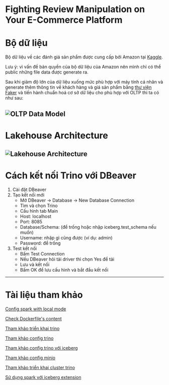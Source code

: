 # Fighting Review Manipulation on Your E-Commerce Platform

# Bộ dữ liệu
Bộ dữ liệu về các đánh giá sản phẩm được cung cấp bởi Amazon tại [Kaggle](https://www.kaggle.com/datasets/cynthiarempel/amazon-us-customer-reviews-dataset?select=amazon_reviews_us_Grocery_v1_00.tsv). 

Lưu ý: vì vấn đề bản quyền của bộ dữ liệu của Amazon nên mình chỉ có thể public những file data được generate ra.

Sau khi giảm độ lớn của dữ liệu xuống mức phù hợp với máy tính cá nhân và generate thêm thông tin về khách hàng và giá sản phẩm bằng [thư viện Faker](https://faker.readthedocs.io/en/master/index.html) và tiến hành chuẩn hoá cơ sở dữ liệu cho phù hợp với OLTP thì ta có như sau:

![OLTP Data Model](https://github.com/user-attachments/assets/ba67e871-76a8-4cf3-ae74-720949e1bbec)
----

# Lakehouse Architecture

![Lakehouse Architecture](https://github.com/user-attachments/assets/073bae5c-8b55-4d9b-86a2-b127a48c952d)
----

# Cách kết nối Trino với DBeaver
1. Cài đặt DBeaver
2. Tạo kết nối mới
   - Mở DBeaver → Database → New Database Connection
   - Tìm và chọn Trino
   - Cấu hình tab Main
   - Host: localhost
   - Port: 8085
   - Database/Schema: (để trống hoặc nhập iceberg.test_schema nếu muốn)
   - Username: nhập gì cũng được (ví dụ: admin)
   - Password: để trống
3. Test kết nối
   - Bấm Test Connection
   - Nếu DBeaver hỏi tải driver thì chọn Yes để tải
   - Lưu và kết nối
   - Bấm OK để lưu cấu hình và bắt đầu kết nối

----
# Tài liệu tham khảo

[Config spark with local mode](https://www.linkedin.com/pulse/creating-local-data-lakehouse-using-alex-merced/)

[Check Dockerfile's content](https://hub.docker.com/layers/alexmerced/spark33-notebook/latest/images/sha256-3c83b5963a633430a48628bd7695893d167de661b371dc15356474f4ec878e1f)

[Tham khảo triển khai trino](https://trino.io/docs/current/installation/containers.html)

[Tham khảo config trino](https://projectnessie.org/iceberg/trino.html)

[Tham khảo config trino với iceberg](https://trino.io/docs/current/connector/iceberg.html)

[Tham khảo config minio](https://trino.io/docs/current/object-storage/file-system-s3.html)

[Tham khảo triển khai cluster trino](https://trino.io/docs/current/installation/deployment.html)

[Sử dụng spark với iceberg extension](https://iceberg.apache.org/docs/nightly/spark-getting-started/)